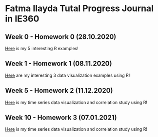 # Fatma Ilayda Tutal Progress Journal in IE360

## Week 0 - Homework 0 (28.10.2020)

[Here](files/interesting_examples.html) is my 5 interesting R examples!

## Week 1 - Homework 1 (08.11.2020)

[Here](files/Homework1.html) are my interesting 3 data visualization examples using R!

## Week 5 - Homework 2 (11.12.2020)
[Here](files/Homework2.html) is my time series data visualization and correlation study using R!

## Week 10 - Homework 3 (07.01.2021)
[Here](files/Homework3.html) is my time series data visualization and correlation study using R!